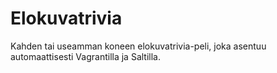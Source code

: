 # Elokuvatrivia

Kahden tai useamman koneen elokuvatrivia-peli, joka asentuu automaattisesti Vagrantilla ja Saltilla.

